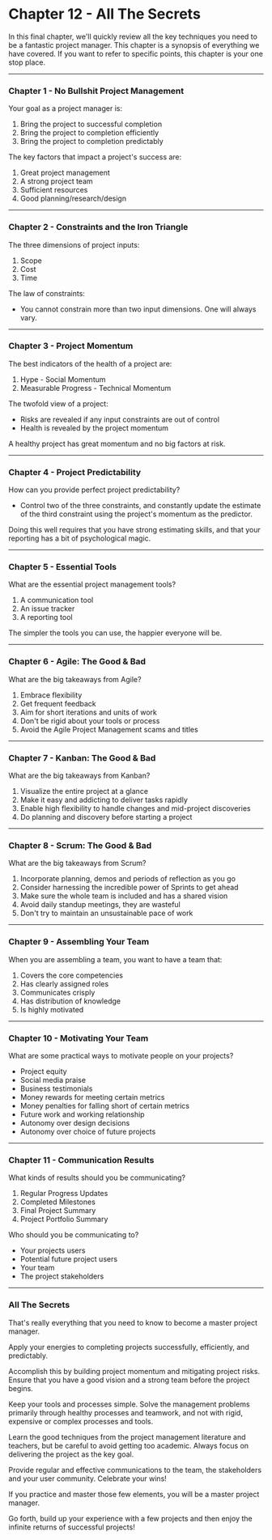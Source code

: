 # Chapter 12 - All The Secrets

In this final chapter, we'll quickly review all the key techniques you need to be a fantastic project manager. This chapter is a synopsis of everything we have covered. If you want to refer to specific points, this chapter is your one stop place.

---

### Chapter 1 - No Bullshit Project Management

Your goal as a project manager is:
1. Bring the project to successful completion
2. Bring the project to completion efficiently
3. Bring the project to completion predictably

The key factors that impact a project's success are:
1. Great project management
2. A strong project team
3. Sufficient resources
4. Good planning/research/design

---

### Chapter 2 - Constraints and the Iron Triangle

The three dimensions of project inputs:
1. Scope
2. Cost
3. Time

The law of constraints:
- You cannot constrain more than two input dimensions. One will always vary.

---

### Chapter 3 - Project Momentum

The best indicators of the health of a project are:
1. Hype - Social Momentum
2. Measurable Progress - Technical Momentum

The twofold view of a project:
- Risks are revealed if any input constraints are out of control
- Health is revealed by the project momentum

A healthy project has great momentum and no big factors at risk.

---

### Chapter 4 - Project Predictability

How can you provide perfect project predictability?

- Control two of the three constraints, and constantly update the estimate of the third constraint using the project's momentum as the predictor.

Doing this well requires that you have strong estimating skills, and that your reporting has a bit of psychological magic.

---

### Chapter 5 - Essential Tools

What are the essential project management tools?
1. A communication tool
2. An issue tracker
3. A reporting tool

The simpler the tools you can use, the happier everyone will be.

---

### Chapter 6 - Agile: The Good & Bad

What are the big takeaways from Agile?
1. Embrace flexibility
2. Get frequent feedback
3. Aim for short iterations and units of work
4. Don't be rigid about your tools or process
5. Avoid the Agile Project Management scams and titles

---

### Chapter 7 - Kanban: The Good & Bad

What are the big takeaways from Kanban?
1. Visualize the entire project at a glance
2. Make it easy and addicting to deliver tasks rapidly
3. Enable high flexibility to handle changes and mid-project discoveries
4. Do planning and discovery before starting a project

---

### Chapter 8 - Scrum: The Good & Bad

What are the big takeaways from Scrum?
1. Incorporate planning, demos and periods of reflection as you go
2. Consider harnessing the incredible power of Sprints to get ahead
3. Make sure the whole team is included and has a shared vision
4. Avoid daily standup meetings, they are wasteful
5. Don't try to maintain an unsustainable pace of work

---

### Chapter 9 - Assembling Your Team

When you are assembling a team, you want to have a team that:
1. Covers the core competencies
2. Has clearly assigned roles
3. Communicates crisply
4. Has distribution of knowledge
5. Is highly motivated

---

### Chapter 10 - Motivating Your Team

What are some practical ways to motivate people on your projects?
- Project equity
- Social media praise
- Business testimonials
- Money rewards for meeting certain metrics
- Money penalties for falling short of certain metrics
- Future work and working relationship
- Autonomy over design decisions
- Autonomy over choice of future projects

---

### Chapter 11 - Communication Results

What kinds of results should you be communicating?
1. Regular Progress Updates
2. Completed Milestones
3. Final Project Summary
4. Project Portfolio Summary

Who should you be communicating to?
- Your projects users
- Potential future project users
- Your team
- The project stakeholders

---

### All The Secrets

That's really everything that you need to know to become a master project manager.

Apply your energies to completing projects successfully, efficiently, and predictably.

Accomplish this by building project momentum and mitigating project risks. Ensure that you have a good vision and a strong team before the project begins.

Keep your tools and processes simple. Solve the management problems primarily through healthy processes and teamwork, and not with rigid, expensive or complex processes and tools.

Learn the good techniques from the project management literature and teachers, but be careful to avoid getting too academic. Always focus on delivering the project as the key goal.

Provide regular and effective communications to the team, the stakeholders and your user community. Celebrate your wins!

If you practice and master those few elements, you will be a master project manager.

Go forth, build up your experience with a few projects and then enjoy the infinite returns of successful projects!
